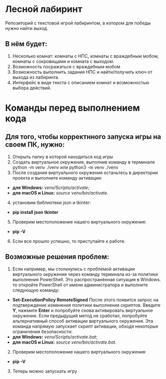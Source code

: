 # Лесной лабиринт
Репозиторий с текстовой игрой лабиринтом, в котором для победы нужно найти выход.

## В нём будет:
1. Несколько комнат: комнаты с НПС, комнаты с враждебным мобом, комнаты с сокровищами и комната с выходом.
2. Возможность посражаться с враждебным мобом
3. Возможность выполнить задания НПС и найти/получить ключ от выхода из лабиринта.
4. Интерфейс в виде текста с описанием комнат и возможностью выбора действий.

# Команды перед выполнением кода
## Для того, чтобы корректнного запуска игры на своем ПК, нужно:

1. Открыть папку в которой находиться код игры
2. Создать виртуальное окружение, выполнив команду в терминале python -m venv ./venv или python3 -m venv ./venv
3. После создания виртуального окружения останьтесь в директории проекта и выполните команду активации:
  - **для Windows:** _venv/Scripts/activate_;
  - **для macOS и Linux:** _source venv/bin/activate_.
4. установим библиотеки json и tkinter:
  - **pip install json tkinter**
5. Проверим местоположение нашего виртуального окружения:
  - **pip -V**
6. Если все прошло успешно, то приступайте к работе.

## Возможные решения проблем:
1. Если например, мы столкнулись с проблемой активации виртуального окружения через команду терминала из-за политики выполнения PowerShell. Это распространённая ситуация в Windows.
то откройте PowerShell от имени администратора и выполните следующую команду:
  - **Set-ExecutionPolicy RemoteSigned**
  После этого появится запрос на подтверждение изменения политики выполнения скриптов. Введите **Y**, нажмите **Enter** и попробуйте снова активировать виртуальное окружение.
  Если предыдущий метод не сработал, попробуйте альтернативный способ активации виртуального окружения. Эта команда напрямую запускает скрипт активации, обходя некоторые ограничения безопасности:
  - **для Windows:** _venv/Scripts/activate.bat_;
  - **для macOS и Linux:** _source venv/bin/activate.bat_.
2. Проверим местоположение нашего виртуального окружения:
  - **pip -V**
3. Теперь можно запускать игру
